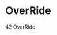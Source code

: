 # OverRide

<!--
#field
Learning

#groups
42

#languages
Assembly
C
Python

#frames and libs

-->

42 OverRide

